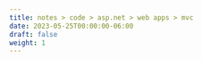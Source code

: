 ```yaml
---
title: notes > code > asp.net > web apps > mvc
date: 2023-05-25T00:00:00-06:00
draft: false
weight: 1
---
```


